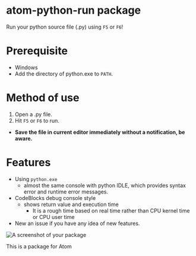 # atom-python-run package

Run your python source file (.py) using `F5` or `F6`!

# Prerequisite

- Windows 
- Add the directory of python.exe to ```PATH```.

# Method of use

1. Open a .py file.
2. Hit `F5` or `F6` to run.
  - **Save the file in current editor immediately without a notification, be aware.** 

# Features

- Using `python.exe`
  - almost the same console with python IDLE, which provides syntax error and runtime error messages.
- CodeBlocks debug console style
  - shows return value and execution time
    - It is a rough time based on real time rather than CPU kernel time or CPU user time
- New an issue if you have any idea of new features.

![A screenshot of your package](https://f.cloud.github.com/assets/69169/2290250/c35d867a-a017-11e3-86be-cd7c5bf3ff9b.gif)

This is a package for Atom
